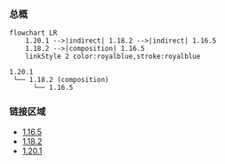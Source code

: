 ### 总概

```mermaid
flowchart LR
    1.20.1 -->|indirect| 1.18.2 -->|indirect| 1.16.5
    1.18.2 -->|composition| 1.16.5
    linkStyle 2 color:royalblue,stroke:royalblue
```

```
1.20.1
 └── 1.18.2 (composition)
      └── 1.16.5
```

### 链接区域

- [1.16.5](/projects/1.16/assets/macaws-bridges-aurora/mcwbridgesaurora)
- [1.18.2](/projects/1.18/assets/macaws-bridges-aurora/mcwbridgesaurora)
- [1.20.1](/projects/1.20/assets/macaws-bridges-aurora/mcwbridgesaurora)